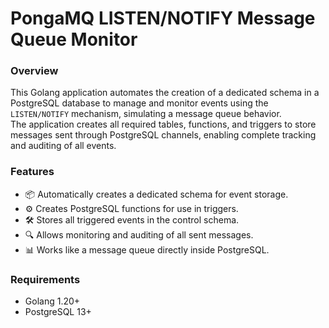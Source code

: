 # PongaMQ LISTEN/NOTIFY Message Queue Monitor

### Overview
This Golang application automates the creation of a dedicated schema in a PostgreSQL database to manage and monitor events using the `LISTEN/NOTIFY` mechanism, simulating a message queue behavior.  
The application creates all required tables, functions, and triggers to store messages sent through PostgreSQL channels, enabling complete tracking and auditing of all events.

### Features
- 📦 Automatically creates a dedicated schema for event storage.
- ⚙️ Creates PostgreSQL functions for use in triggers.
- 🛠️ Stores all triggered events in the control schema.
- 🔍 Allows monitoring and auditing of all sent messages.
- 📊 Works like a message queue directly inside PostgreSQL.

### Requirements
- Golang 1.20+
- PostgreSQL 13+
